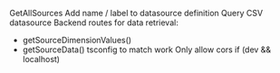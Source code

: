 GetAllSources
Add name / label to datasource definition
Query CSV datasource
Backend routes for data retrieval:
* getSourceDimensionValues()
* getSourceData()
tsconfig to match work
Only allow cors if (dev && localhost)